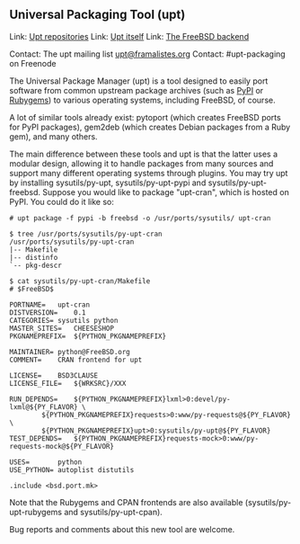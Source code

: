 ## Universal Packaging Tool (upt)

Link:	[Upt repositories](https://framagit.org/upt/)
Link:   [Upt itself](https://framagit.org/upt/upt/)
Link:   [The FreeBSD backend](https://framagit.org/upt/upt-freebsd)

Contact: The upt mailing list <upt@framalistes.org>
Contact: #upt-packaging on Freenode

The Universal Package Manager (upt) is a tool designed to easily port
software from common upstream package archives (such as
[PyPI](https://pypi.org/) or [Rubygems](https://rubygems.org/)) to
various operating systems, including FreeBSD, of course.

A lot of similar tools already exist: pytoport (which creates FreeBSD
ports for PyPI packages), gem2deb (which creates Debian packages from a
Ruby gem), and many others.

The main difference between these tools and upt is that the latter uses
a modular design, allowing it to handle packages from many sources and
support many different operating systems through plugins. You may
try upt by installing sysutils/py-upt, sysutils/py-upt-pypi and
sysutils/py-upt-freebsd. Suppose you would like to package "upt-cran",
which is hosted on PyPI. You could do it like so:

```
# upt package -f pypi -b freebsd -o /usr/ports/sysutils/ upt-cran

$ tree /usr/ports/sysutils/py-upt-cran
/usr/ports/sysutils/py-upt-cran
|-- Makefile
|-- distinfo
`-- pkg-descr

$ cat sysutils/py-upt-cran/Makefile
# $FreeBSD$

PORTNAME=	upt-cran
DISTVERSION=	0.1
CATEGORIES=	sysutils python
MASTER_SITES=	CHEESESHOP
PKGNAMEPREFIX=	${PYTHON_PKGNAMEPREFIX}

MAINTAINER=	python@FreeBSD.org
COMMENT=	CRAN frontend for upt

LICENSE=	BSD3CLAUSE
LICENSE_FILE=	${WRKSRC}/XXX

RUN_DEPENDS=	${PYTHON_PKGNAMEPREFIX}lxml>0:devel/py-lxml@${PY_FLAVOR} \
		${PYTHON_PKGNAMEPREFIX}requests>0:www/py-requests@${PY_FLAVOR} \
		${PYTHON_PKGNAMEPREFIX}upt>0:sysutils/py-upt@${PY_FLAVOR}
TEST_DEPENDS=	${PYTHON_PKGNAMEPREFIX}requests-mock>0:www/py-requests-mock@${PY_FLAVOR}

USES=		python
USE_PYTHON=	autoplist distutils

.include <bsd.port.mk>
```

Note that the Rubygems and CPAN frontends are also available
(sysutils/py-upt-rubygems and sysutils/py-upt-cpan).

Bug reports and comments about this new tool are welcome.
